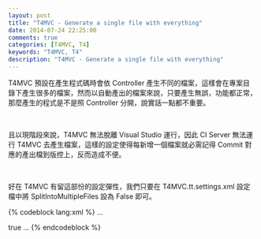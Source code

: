 ```yaml
---
layout: post
title: "T4MVC - Generate a single file with everything"
date: 2014-07-24 22:25:00
comments: true
categories: [T4MVC, T4]
keywords: "T4MVC, T4"
description: "T4MVC - Generate a single file with everything"
---
```


T4MVC 預設在產生程式碼時會依 Controller 產生不同的檔案，這樣會在專案目錄下產生很多的檔案，然而以自動產出的檔案來說，只要產生無誤，功能都正常，那麼產生的程式是不是照 Controller 分開，說實話一點都不重要。  

<!-- More -->

<br/>

且以現階段來說，T4MVC 無法脫離 Visual Studio 運行，因此 CI Server 無法運行 T4MVC 去產生檔案，這樣的設定使得每新增一個檔案就必需記得 Commit 對應的產出檔到版控上，反而造成不便。

<br/>

好在 T4MVC 有留這部份的設定彈性，我們只要在 T4MVC.tt.settings.xml 設定檔中將 SplitIntoMultipleFiles 設為 False 即可。  

{% codeblock lang:xml %}
...
<!-- If true,the template output will be split into multiple files. -->
<SplitIntoMultipleFiles>true</SplitIntoMultipleFiles>
...
{% endcodeblock %}
